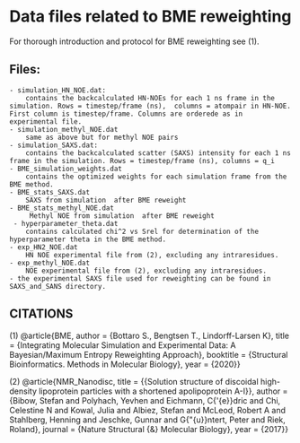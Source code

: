 # Data files related to BME reweighting

For thorough introduction and protocol for BME reweighting see (1).


## Files:
    - simulation_HN_NOE.dat:
        contains the backcalculated HN-NOEs for each 1 ns frame in the simulation. Rows = timestep/frame (ns),  columns = atompair in HN-NOE. First column is timestep/frame. Columns are orderede as in experimental file.  
    - simulation_methyl_NOE.dat
        same as above but for methyl NOE pairs
    - simulation_SAXS.dat: 
        contains the backcalculated scatter (SAXS) intensity for each 1 ns frame in the simulation. Rows = timestep/frame (ns), columns = q_i 
    - BME_simulation_weights.dat
        contains the optimized weights for each simulation frame from the BME method. 
    - BME_stats_SAXS.dat
        SAXS from simulation  after BME reweight
    - BME_stats_methyl_NOE.dat
         Methyl NOE from simulation  after BME reweight
     - hyperparameter_theta.dat
        contains calculated chi^2 vs Srel for determination of the hyperparameter theta in the BME method. 
    - exp_HN2_NOE.dat
        HN NOE experimental file from (2), excluding any intraresidues. 
    - exp_methyl_NOE.dat
        NOE experimental file from (2), excluding any intraresidues.
    - the experimental SAXS file used for reweighting can be found in SAXS_and_SANS directory. 
        


## CITATIONS
(1)
@article{BME,
author = {Bottaro S., Bengtsen T., Lindorff-Larsen K},
title = {Integrating Molecular Simulation and Experimental Data: A Bayesian/Maximum Entropy Reweighting Approach}, 
booktitle = {Structural Bioinformatics. Methods in Molecular Biology},
year = {2020}}

(2) 
@article{NMR_Nanodisc,
title = {{Solution structure of discoidal high-density lipoprotein particles with a shortened apolipoprotein A-I}},
author = {Bibow, Stefan and Polyhach, Yevhen and Eichmann, C{\'{e}}dric and Chi, Celestine N and Kowal, Julia and Albiez, Stefan and McLeod, Robert A and Stahlberg, Henning and Jeschke, Gunnar and G{\"{u}}ntert, Peter and Riek, Roland},
journal = {Nature Structural {\&} Molecular Biology},
year = {2017}}


